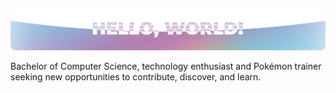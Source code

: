 ![Header](https://raw.githubusercontent.com/lucasmc64/lucasmc64/master/assets/header.png)

Bachelor of Computer Science, technology enthusiast and Pokémon trainer seeking new opportunities to contribute, discover, and learn.
